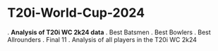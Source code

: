 # T20i-World-Cup-2024

. **Analysis of T20i WC 2k24 data**
. Best Batsmen 
. Best Bowlers
. Best Allrounders
. Final 11
. Analysis of all players in the T20i WC 2k24
